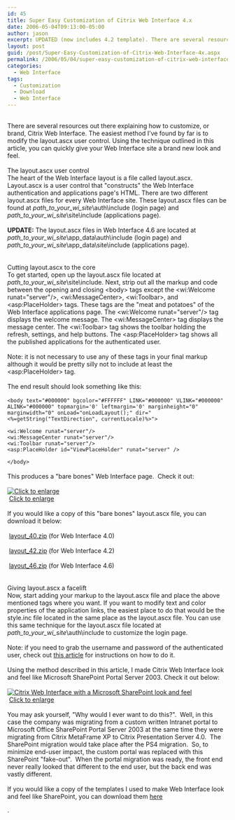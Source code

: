 ```yaml
---
id: 45
title: Super Easy Customization of Citrix Web Interface 4.x
date: 2006-05-04T09:13:00-05:00
author: jason
excerpt: UPDATED (now includes 4.2 template). There are several resources out there explaining how to customize or brand Citrix Web Interface. The easiest method I’ve found by far is to modify the layout.ascx user control. Using the technique outlined in this article, you can quickly give your Web Interface site a brand new look and feel.
layout: post
guid: /post/Super-Easy-Customization-of-Citrix-Web-Interface-4x.aspx
permalink: /2006/05/04/super-easy-customization-of-citrix-web-interface-4-x/
categories:
  - Web Interface
tags:
  - Customization
  - Download
  - Web Interface
---
```

<p><br />There are several resources out there explaining how to customize, or brand, Citrix Web Interface. The easiest method I&rsquo;ve found by far is to modify the layout.ascx user control. Using the technique outlined in this article, you can quickly give your Web Interface site a brand new look and feel.<br /><br /><span class="heading">The layout.ascx user control</span><br />The heart of the Web Interface layout is a file called layout.ascx. Layout.ascx is a user control that "constructs" the Web Interface authentication and applications page's HTML. There are two different layout.ascx files for every Web Interface site. These layout.ascx files can be found at <em>path_to_your_wi_site</em>\auth\include (login page) and <em>path_to_your_wi_site</em>\site\include (applications page).<br /><br /><strong>UPDATE:</strong> The layout.ascx files in Web Interface 4.6 are located at <em>path_to_your_wi_site</em>\app_data\auth\include (login page) and <em>path_to_your_wi_site</em>\app_data\site\include (applications page).<br /><br /><br /><span class="heading">Cutting layout.ascx to the core</span><br />To get started, open up the layout.ascx file located at <em>path_to_your_wi_site</em>\site\include. Next, strip out all the markup and code between the opening and closing &lt;body&gt; tags except the &lt;wi:Welcome runat="server"/&gt;, &lt;wi:MessageCenter&gt;, &lt;wi:Toolbar&gt;, and &lt;asp:PlaceHolder&gt; tags. These tags are the "meat and potatoes" of the Web Interface applications page. The &lt;wi:Welcome runat="server"/&gt; tag displays the welcome message. The &lt;wi:MessageCenter&gt; tag displays the message center. The &lt;wi:Toolbar&gt; tag shows the toolbar holding the refresh, settings, and help buttons. The &lt;asp:PlaceHolder&gt; tag shows all the published applications for the authenticated user.<br /><br />Note: it is not necessary to use any of these tags in your final markup although it would be pretty silly not to include at least the &lt;asp:PlaceHolder&gt; tag.<br /><br />The end result should look something like this:<br /><br /><code>&lt;body text="#000000" bgcolor="#FFFFFF" LINK="#000000" VLINK="#000000" ALINK="#000000" topmargin='0' leftmargin='0' marginheight="0" marginwidth="0" onLoad="onLoadLayout();" dir="&lt;%=getString("TextDirection", currentLocale)%&gt;"&gt; <br /><br />&lt;wi:Welcome runat="server"/&gt;<br />&lt;wi:MessageCenter runat="server"/&gt;<br />&lt;wi:Toolbar runat="server"/&gt;<br />&lt;asp:PlaceHolder id="ViewPlaceHolder" runat="server" /&gt;<br /><br />&lt;/body&gt;<br /></code><br />This produces a "bare bones" Web Interface page.&nbsp; Check it out:<br /><br /><a href="http://www.jasonconger.com/images/articleImages/WICustomize/bare-bones.gif" target="_blank"><img src="http://www.jasonconger.com/images/articleImages/WICustomize/bare-bones_small.gif" alt="Click to enlarge" /></a><br /><img src="images/magnify.gif" alt="" align="absBottom" /> <a class="enlarge" href="http://www.jasonconger.com/images/articleImages/WICustomize/bare-bones.gif" target="_blank">Click to enlarge </a><br /><br />If you would like a copy of this "bare bones" layout.ascx file, you can download it below:<br /><br /><img src="http://www.jasonconger.com/images/zip_small.gif" alt="" align="absBottom" /> <a href="/Downloads/layout_40.zip">layout_40.zip</a> (for Web Interface 4.0) <br /><br /><img src="http://www.jasonconger.com/images/zip_small.gif" alt="" align="absBottom" /> <a href="/Downloads/layout_42.zip">layout_42.zip</a> (for Web Interface 4.2) <br /><br /><img src="http://www.jasonconger.com/images/zip_small.gif" alt="" align="absBottom" /> <a href="/Downloads/WImods/layout_46.zip">layout_46.zip</a> (for Web Interface 4.6) <br /><br /><br /><span class="heading">Giving layout.ascx a facelift</span><br />Now, start adding your markup to the layout.ascx file and place the above mentioned tags where you want. If you want to modify text and color properties of the application links, the easiest place to do that would be the style.inc file located in the same place as the layout.ascx file. You can use this same technique for the layout.ascx file located at <em>path_to_your_wi_site</em>\auth\include to customize the login page.<br /><br />Note: if you need to grab the username and password of the authenticated user, check out <a href="http://www.jasonconger.com/How-to-get-the-Username-AND-Password-of-a-user-in-Citrix-Web-Interface-4-0.aspx">this article</a> for instructions on how to do it.<br /><br />Using the method described in this article, I made Citrix Web Interface look and feel like Microsoft SharePoint Portal Server 2003. Check it out below: <br /><br /><a href="http://www.jasonconger.com/images/articleImages/WICustomize/WISPS2003.gif" target="_blank"><img src="http://www.jasonconger.com/images/articleImages/WICustomize/WISPS2003_small.gif" alt="Citrix Web Interface with a Microsoft SharePoint look and feel" /></a> <br /><img src="http://www.jasonconger.com/images/magnify.gif" alt="" align="absBottom" /> <a class="enlarge" href="http://www.jasonconger.com/images/articleImages/WICustomize/WISPS2003.gif" target="_blank">Click to enlarge </a><br /><br />You may ask yourself, "Why would I ever want to do this?".&nbsp; Well, in this case the company was migrating from a custom written Intranet portal to Microsoft Office SharePoint Portal Server 2003 at the same time they were migrating from Citrix MetaFrame XP to Citrix Presentation Server 4.0.&nbsp; The SharePoint migration would take place after the PS4 migration.&nbsp; So, to minimize end-user impact, the custom portal was replaced with this SharePoint "fake-out".&nbsp; When the portal migration was ready, the front end never really looked that different to the end user, but the back end was vastly different.<br /><br />If you would like a copy of the templates I used to make Web Interface look and feel like SharePoint, you can download them <a href="http://www.jasonconger.com/Citrix-Web-Interface-SharePoint-Look-and-Feel-Template.aspx">here</a></p>
<p>.</p>